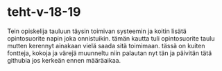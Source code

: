 # teht-v-18-19


Tein opiskelija tauluun täysin toimivan systeemin ja koitin lisätä opintosuorite napin joka onnistuikin.
tämän kautta tuli opintosuorite taulu mutten kerennyt ainakaan vielä saada sitä toimimaan. 
tässä on kuiten fontteja, kokoja ja värejä muunneltu niin palautan nyt tän ja päivitän tätä githubia jos kerkeän ennen määräaikaa.
